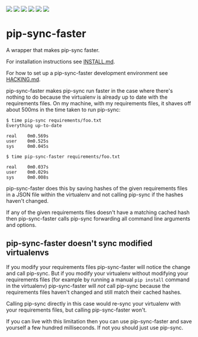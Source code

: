 <a href="https://github.com/hypothesis/pip-sync-faster/actions/workflows/ci.yml?query=branch%3Amain"><img src="https://img.shields.io/github/workflow/status/hypothesis/pip-sync-faster/CI/main"></a>
<a href="https://pypi.org/project/pip-sync-faster"><img src="https://img.shields.io/pypi/v/pip-sync-faster"></a>
<a><img src="https://img.shields.io/badge/python-3.10 | 3.9 | 3.8-success"></a>
<a href="https://github.com/hypothesis/pip-sync-faster/blob/main/LICENSE"><img src="https://img.shields.io/badge/license-BSD--2--Clause-success"></a>
<a href="https://github.com/hypothesis/cookiecutters/tree/main/pypackage"><img src="https://img.shields.io/badge/cookiecutter-pypackage-success"></a>
<a href="https://black.readthedocs.io/en/stable/"><img src="https://img.shields.io/badge/code%20style-black-000000"></a>

# pip-sync-faster

A wrapper that makes pip-sync faster.

For installation instructions see [INSTALL.md](https://github.com/hypothesis/pip-sync-faster/blob/main/INSTALL.md).

For how to set up a pip-sync-faster development environment see
[HACKING.md](https://github.com/hypothesis/pip-sync-faster/blob/main/HACKING.md).

pip-sync-faster makes pip-sync run faster in the case where there's nothing to
do because the virtualenv is already up to date with the requirements files. On
my machine, with my requirements files, it shaves off about 500ms in the time
taken to run pip-sync:

```terminal
$ time pip-sync requirements/foo.txt
Everything up-to-date

real    0m0.569s
user    0m0.525s
sys     0m0.045s

$ time pip-sync-faster requirements/foo.txt

real    0m0.037s
user    0m0.029s
sys     0m0.008s
```

pip-sync-faster does this by saving hashes of the given requirements files in a
JSON file within the virtualenv and not calling pip-sync if the hashes haven't
changed.

If any of the given requirements files doesn't have a matching cached hash then
pip-sync-faster calls pip-sync forwarding all command line arguments and
options.

## pip-sync-faster doesn't sync modified virtualenvs

If you modify your requirements files pip-sync-faster will notice the change
and call pip-sync. But if you modify your virtualenv without modifying your
requirements files (for example by running a manual `pip install` command in
the virtualenv) pip-sync-faster will *not* call pip-sync because the
requirements files haven't changed and still match their cached hashes.

Calling pip-sync directly in this case would re-sync your virtualenv with your
requirements files, but calling pip-sync-faster won't.

If you can live with this limitation then you can use pip-sync-faster and save
yourself a few hundred milliseconds.  If not you should just use pip-sync.

